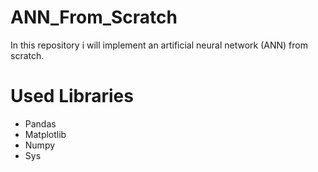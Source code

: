 # ANN_From_Scratch
In this repository i will implement an artificial neural network (ANN) from scratch.
# Used Libraries
- Pandas
- Matplotlib
- Numpy
- Sys
